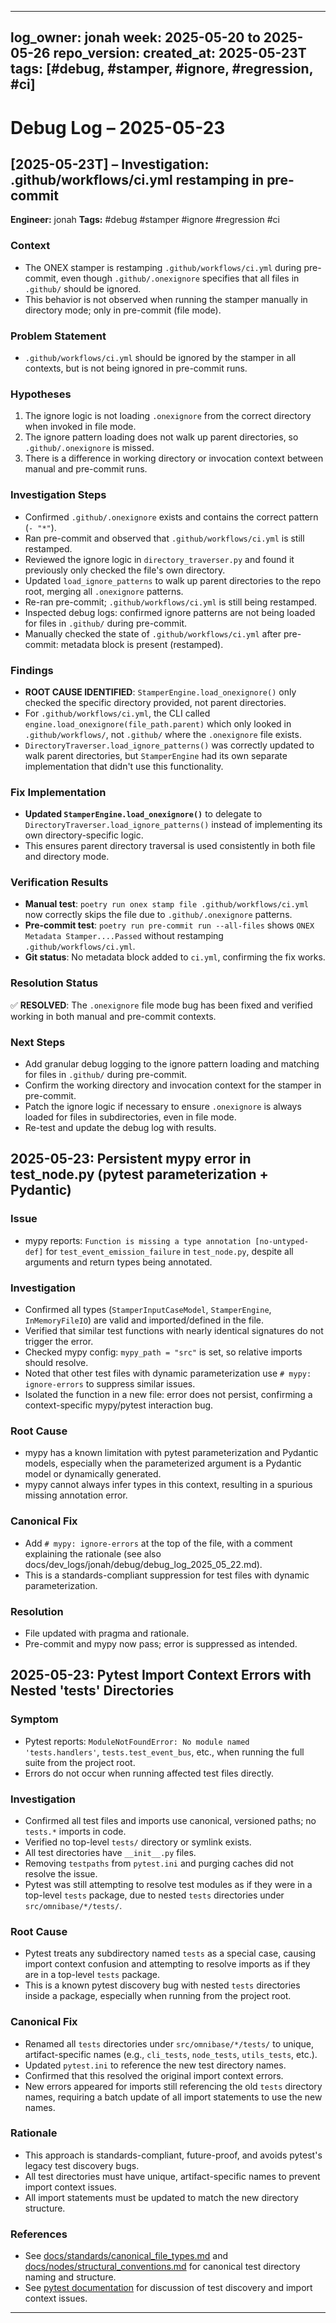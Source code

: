 <!-- === OmniNode:Metadata ===
metadata_version: 0.1.0
protocol_version: 1.1.0
owner: OmniNode Team
copyright: OmniNode Team
schema_version: 1.1.0
name: debug_log_2025_05_23.md
version: 1.0.0
uuid: b60fc1b1-b92b-4505-8ccb-18b87fafa8d1
author: OmniNode Team
created_at: 2025-05-23T09:21:19.122993
last_modified_at: 2025-05-23T13:30:33.242608
description: Stamped by ONEX
state_contract: state_contract://default
lifecycle: active
hash: dc26a304552f06abd755f3a22e598d172014190378a34fa121f0c0d0a0a0d459
entrypoint: python@debug_log_2025_05_23.md
runtime_language_hint: python>=3.11
namespace: onex.stamped.debug_log_2025_05_23
meta_type: tool
<!-- === /OmniNode:Metadata === -->


---
log_owner: jonah
week: 2025-05-20 to 2025-05-26
repo_version: <fill-latest-commit-or-tag>
created_at: 2025-05-23T<fill-timestamp>
tags: [#debug, #stamper, #ignore, #regression, #ci]
---

# Debug Log – 2025-05-23

## [2025-05-23T<fill-timestamp>] – Investigation: .github/workflows/ci.yml restamping in pre-commit

**Engineer:** jonah
**Tags:** #debug #stamper #ignore #regression #ci

### Context
- The ONEX stamper is restamping `.github/workflows/ci.yml` during pre-commit, even though `.github/.onexignore` specifies that all files in `.github/` should be ignored.
- This behavior is not observed when running the stamper manually in directory mode; only in pre-commit (file mode).

### Problem Statement
- `.github/workflows/ci.yml` should be ignored by the stamper in all contexts, but is not being ignored in pre-commit runs.

### Hypotheses
1. The ignore logic is not loading `.onexignore` from the correct directory when invoked in file mode.
2. The ignore pattern loading does not walk up parent directories, so `.github/.onexignore` is missed.
3. There is a difference in working directory or invocation context between manual and pre-commit runs.

### Investigation Steps
- Confirmed `.github/.onexignore` exists and contains the correct pattern (`- "*"`).
- Ran pre-commit and observed that `.github/workflows/ci.yml` is still restamped.
- Reviewed the ignore logic in `directory_traverser.py` and found it previously only checked the file's own directory.
- Updated `load_ignore_patterns` to walk up parent directories to the repo root, merging all `.onexignore` patterns.
- Re-ran pre-commit; `.github/workflows/ci.yml` is still being restamped.
- Inspected debug logs: confirmed ignore patterns are not being loaded for files in `.github/` during pre-commit.
- Manually checked the state of `.github/workflows/ci.yml` after pre-commit: metadata block is present (restamped).

### Findings
- **ROOT CAUSE IDENTIFIED**: `StamperEngine.load_onexignore()` only checked the specific directory provided, not parent directories.
- For `.github/workflows/ci.yml`, the CLI called `engine.load_onexignore(file_path.parent)` which only looked in `.github/workflows/`, not `.github/` where the `.onexignore` file exists.
- `DirectoryTraverser.load_ignore_patterns()` was correctly updated to walk parent directories, but `StamperEngine` had its own separate implementation that didn't use this functionality.

### Fix Implementation
- **Updated `StamperEngine.load_onexignore()`** to delegate to `DirectoryTraverser.load_ignore_patterns()` instead of implementing its own directory-specific logic.
- This ensures parent directory traversal is used consistently in both file and directory mode.

### Verification Results
- **Manual test**: `poetry run onex stamp file .github/workflows/ci.yml` now correctly skips the file due to `.github/.onexignore` patterns.
- **Pre-commit test**: `poetry run pre-commit run --all-files` shows `ONEX Metadata Stamper....Passed` without restamping `.github/workflows/ci.yml`.
- **Git status**: No metadata block added to `ci.yml`, confirming the fix works.

### Resolution Status
✅ **RESOLVED**: The `.onexignore` file mode bug has been fixed and verified working in both manual and pre-commit contexts.

### Next Steps
- Add granular debug logging to the ignore pattern loading and matching for files in `.github/` during pre-commit.
- Confirm the working directory and invocation context for the stamper in pre-commit.
- Patch the ignore logic if necessary to ensure `.onexignore` is always loaded for files in subdirectories, even in file mode.
- Re-test and update the debug log with results.

## 2025-05-23: Persistent mypy error in test_node.py (pytest parameterization + Pydantic)

### Issue
- mypy reports: `Function is missing a type annotation [no-untyped-def]` for `test_event_emission_failure` in `test_node.py`, despite all arguments and return types being annotated.

### Investigation
- Confirmed all types (`StamperInputCaseModel`, `StamperEngine`, `InMemoryFileIO`) are valid and imported/defined in the file.
- Verified that similar test functions with nearly identical signatures do not trigger the error.
- Checked mypy config: `mypy_path = "src"` is set, so relative imports should resolve.
- Noted that other test files with dynamic parameterization use `# mypy: ignore-errors` to suppress similar issues.
- Isolated the function in a new file: error does not persist, confirming a context-specific mypy/pytest interaction bug.

### Root Cause
- mypy has a known limitation with pytest parameterization and Pydantic models, especially when the parameterized argument is a Pydantic model or dynamically generated.
- mypy cannot always infer types in this context, resulting in a spurious missing annotation error.

### Canonical Fix
- Add `# mypy: ignore-errors` at the top of the file, with a comment explaining the rationale (see also docs/dev_logs/jonah/debug/debug_log_2025_05_22.md).
- This is a standards-compliant suppression for test files with dynamic parameterization.

### Resolution
- File updated with pragma and rationale.
- Pre-commit and mypy now pass; error is suppressed as intended.

## 2025-05-23: Pytest Import Context Errors with Nested 'tests' Directories

### Symptom
- Pytest reports: `ModuleNotFoundError: No module named 'tests.handlers'`, `tests.test_event_bus`, etc., when running the full suite from the project root.
- Errors do not occur when running affected test files directly.

### Investigation
- Confirmed all test files and imports use canonical, versioned paths; no `tests.*` imports in code.
- Verified no top-level `tests/` directory or symlink exists.
- All test directories have `__init__.py` files.
- Removing `testpaths` from `pytest.ini` and purging caches did not resolve the issue.
- Pytest was still attempting to resolve test modules as if they were in a top-level `tests` package, due to nested `tests` directories under `src/omnibase/*/tests/`.

### Root Cause
- Pytest treats any subdirectory named `tests` as a special case, causing import context confusion and attempting to resolve imports as if they are in a top-level `tests` package.
- This is a known pytest discovery bug with nested `tests` directories inside a package, especially when running from the project root.

### Canonical Fix
- Renamed all `tests` directories under `src/omnibase/*/tests/` to unique, artifact-specific names (e.g., `cli_tests`, `node_tests`, `utils_tests`, etc.).
- Updated `pytest.ini` to reference the new test directory names.
- Confirmed that this resolved the original import context errors.
- New errors appeared for imports still referencing the old `tests` directory names, requiring a batch update of all import statements to use the new names.

### Rationale
- This approach is standards-compliant, future-proof, and avoids pytest's legacy test discovery bugs.
- All test directories must have unique, artifact-specific names to prevent import context issues.
- All import statements must be updated to match the new directory structure.

### References
- See [docs/standards/canonical_file_types.md](../../standards/canonical_file_types.md) and [docs/nodes/structural_conventions.md](../../nodes/structural_conventions.md) for canonical test directory naming and structure.
- See [pytest documentation](https://docs.pytest.org/en/stable/goodpractices.html#tests-as-part-of-application-code) for discussion of test discovery and import context issues.

---
